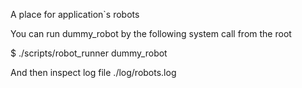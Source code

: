 A place for application`s robots

You can run dummy_robot by the following system call from the root

 $ ./scripts/robot_runner dummy_robot

And then inspect log file ./log/robots.log
